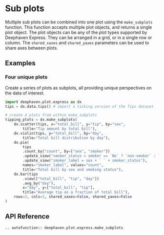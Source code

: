 # Sub plots

Multiple sub plots can be combined into one plot using the `make_subplots` function. This function accepts multiple plot objects, and returns a single plot object. The plot objects can be any of the plot types supported by Deephaven Express. They can be arranged in a grid, or in a single row or column. The `shared_xaxes` and `shared_yaxes` parameters can be used to share axes between plots.

## Examples

### Four unique plots

Create a series of plots as subplots, all providing unique perspectives on the data of interest.

```python order=tipping_plots,tips
import deephaven.plot.express as dx
tips = dx.data.tips() # import a ticking version of the Tips dataset

# create 4 plots from within make_subplots
tipping_plots = dx.make_subplots(
    dx.scatter(tips, x="total_bill", y="tip", by="sex",
        title="Tip amount by total bill"),
    dx.violin(tips, y="total_bill", by="day",
        title="Total bill distribution by day"),
    dx.pie(
        tips
        .count_by("count", by=["sex", "smoker"])
        .update_view("smoker_status = smoker == `No` ? `non-smoker` : `smoker`")
        .update_view("smoker_label = sex + ` ` + smoker_status"),
        names="smoker_label", values="count",
        title="Total bill by sex and smoking status"),
    dx.bar(tips
        .view(["total_bill", "tip", "day"])
        .avg_by("day"),
        x="day", y=["total_bill", "tip"],
        title="Average tip as a fraction of total bill"),
    rows=2, cols=2, shared_xaxes=False, shared_yaxes=False
)
```

## API Reference
```{eval-rst}
.. autofunction:: deephaven.plot.express.make_subplots
```